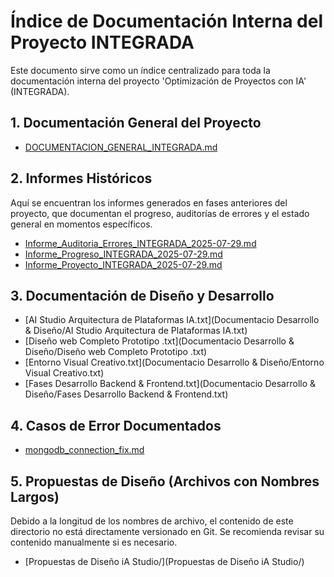 # Índice de Documentación Interna del Proyecto INTEGRADA

Este documento sirve como un índice centralizado para toda la documentación interna del proyecto 'Optimización de Proyectos con IA' (INTEGRADA).

## 1. Documentación General del Proyecto

*   [DOCUMENTACION_GENERAL_INTEGRADA.md](DOCUMENTACION_GENERAL_INTEGRADA.md)

## 2. Informes Históricos

Aquí se encuentran los informes generados en fases anteriores del proyecto, que documentan el progreso, auditorías de errores y el estado general en momentos específicos.

*   [Informe_Auditoria_Errores_INTEGRADA_2025-07-29.md](Informes_Historicos/Informe_Auditoria_Errores_INTEGRADA_2025-07-29.md)
*   [Informe_Progreso_INTEGRADA_2025-07-29.md](Informes_Historicos/Informe_Progreso_INTEGRADA_2025-07-29.md)
*   [Informe_Proyecto_INTEGRADA_2025-07-29.md](Informes_Historicos/Informe_Proyecto_INTEGRADA_2025-07-29.md)

## 3. Documentación de Diseño y Desarrollo

*   [AI Studio Arquitectura de Plataformas IA.txt](Documentacio Desarrollo & Diseño/AI Studio Arquitectura de Plataformas IA.txt)
*   [Diseño web Completo Prototipo .txt](Documentacio Desarrollo & Diseño/Diseño web Completo Prototipo .txt)
*   [Entorno Visual Creativo.txt](Documentacio Desarrollo & Diseño/Entorno Visual Creativo.txt)
*   [Fases Desarrollo Backend & Frontend.txt](Documentacio Desarrollo & Diseño/Fases Desarrollo Backend & Frontend.txt)

## 4. Casos de Error Documentados

*   [mongodb_connection_fix.md](casos_de_error/mongodb_connection_fix.md)

## 5. Propuestas de Diseño (Archivos con Nombres Largos)

Debido a la longitud de los nombres de archivo, el contenido de este directorio no está directamente versionado en Git. Se recomienda revisar su contenido manualmente si es necesario.

*   [Propuestas de Diseño iA Studio/](Propuestas de Diseño iA Studio/)
